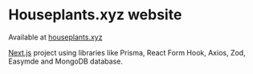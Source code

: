 # Houseplants.xyz website

Available at [houseplants.xyz](https://houseplants.xyz)

[Next.js](https://nextjs.org/) project using libraries like Prisma, React Form Hook, Axios, Zod, Easymde and MongoDB database.

